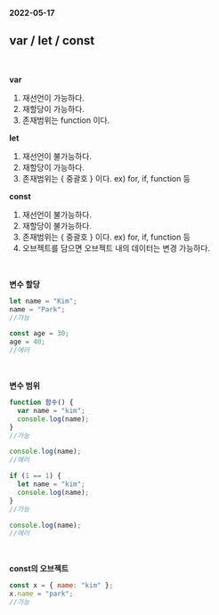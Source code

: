 **2022-05-17**

<h2> var / let / const </h2>

<br>

**var**

1. 재선언이 가능하다.
2. 재할당이 가능하다.
3. 존재범위는 function 이다.

**let**

1. 재선언이 불가능하다.
2. 재할당이 가능하다.
3. 존재범위는 { 중괄호 } 이다. ex) for, if, function 등

**const**

1. 재선언이 불가능하다.
2. 재할당이 불가능하다.
3. 존재범위는 { 중괄호 } 이다. ex) for, if, function 등
4. 오브젝트를 담으면 오브젝트 내의 데이터는 변경 가능하다.

<br>

**변수 할당**

```js
let name = "Kim";
name = "Park";
//가능

const age = 30;
age = 40;
//에러
```

<br>

**변수 범위**

```js
function 함수() {
  var name = "kim";
  console.log(name);
}
//가능

console.log(name);
//에러

if (1 == 1) {
  let name = "kim";
  console.log(name);
}
//가능

console.log(name);
//에러
```

<br>

**const의 오브젝트**

```js
const x = { name: "kim" };
x.name = "park";
//가능
```
